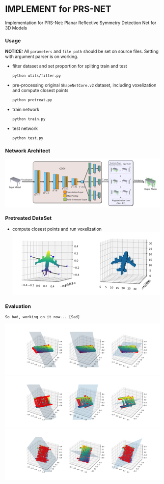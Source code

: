# IMPLEMENT for PRS-NET

Implementation for PRS-Net: Planar Reflective Symmetry Detection Net for 3D Models

### Usage
**NOTICE:** All `parameters` and `file path` should be set on source files. Setting with argument parser is on working.

- filter dataset and set proportion for spliting train and test
  ``` bash
  python utils/filter.py
  ```

- pre-processing original `ShapeNetCore.v2` dataset, including voxelization and compute closest points
  ``` bash
  python pretreat.py
  ```

- train network
  ``` bash
  python train.py
  ```

- test network
  ``` bash
  python test.py
  ```


### Network Architect

![network](static/network.png)

### Pretreated DataSet
- compute closest points and run voxelization
![dataset](static/pretreated.png)

### Evaluation
```
So bad, working on it now... [Sad]
```
![ev1](static/evaluate_1.png)
![ev2](static/evaluate_2.png)
![ev3](static/evaluate_3.png)